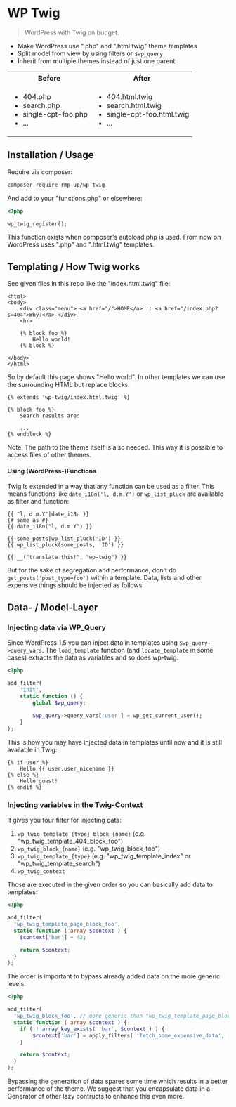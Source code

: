 # WP Twig

> WordPress with Twig on budget.

* Make WordPress use ".php" and ".html.twig" theme templates
* Split model from view by using filters or `$wp_query`
* Inherit from multiple themes instead of just one parent


<table>
    <tr>
        <th>Before</th>
        <th>After</th>
    </tr>
    <tr>
        <td>
            <ul>
                <li>404.php</li>
                <li>search.php</li>
                <li>single-cpt-foo.php</li>
                <li>...</li>
            </ul>
        </td>
        <td>
            <ul>
                <li>404.html.twig</li>
                <li>search.html.twig</li>
                <li>single-cpt-foo.html.twig</li>
                <li>...</li>
            </ul>
        </td>
    </tr>
</table>


## Installation / Usage

Require via composer:

```bash
composer require rmp-up/wp-twig
```

And add to your "functions.php" or elsewhere:

```php
<?php

wp_twig_register();
```

This function exists when composer's autoload.php is used.
From now on WordPress uses ".php" and ".html.twig" templates.


## Templating / How Twig works


See given files in this repo like the "index.html.twig" file:

```twig
<html>
<body>
    <div class="menu"> <a href="/">HOME</a> :: <a href="/index.php?s=404">Why?</a> </div>
    <hr>
  
    {% block foo %}
        Hello world!
    {% block %}

</body>
</html>
```

So by default this page shows "Hello world".
In other templates we can use the surrounding HTML but replace blocks:

```twig
{% extends 'wp-twig/index.html.twig' %}

{% block foo %}
    Search results are:

    ...
{% endblock %}
```

Note: The path to the theme itself is also needed.
This way it is possible to access files of other themes.

#### Using (WordPress-)Functions


Twig is extended in a way that any function can be used as a filter.
This means functions like `date_i18n('l, d.m.Y')` or `wp_list_pluck` are available as filter and function:

```twig
{{ "l, d.m.Y"|date_i18n }}
{# same as #}
{{ date_i18n("l, d.m.Y") }}

{{ some_posts|wp_list_pluck('ID') }}
{{ wp_list_pluck(some_posts, 'ID') }}

{{ __("translate this!", "wp-twig") }}
```

But for the sake of segregation
and performance, don't do `get_posts('post_type=foo')` within a template.
Data, lists and other expensive things should be injected as follows.


## Data- / Model-Layer


### Injecting data via WP_Query

Since WordPress 1.5 you can inject data in templates using `$wp_query->query_vars`. 
The `load_template` function (and `locate_template` in some cases)
extracts the data as variables
and so does wp-twig:

```php
<?php

add_filter(
    'init',
    static function () {
        global $wp_query;
  
        $wp_query->query_vars['user'] = wp_get_current_user();  
    }
);
```

This is how you may have injected data in templates until now
and it is still available in Twig:

```twig
{% if user %}
    Hello {{ user.user_nicename }}
{% else %}
    Hello guest!
{% endif %}
```


### Injecting variables in the Twig-Context


It gives you four filter for injecting data:

1. `wp_twig_template_{type}_block_{name}`
  (e.g. "wp_twig_template_404_block_foo")
2. `wp_twig_block_{name}`
  (e.g. "wp_twig_block_foo")
3. `wp_twig_template_{type}`
  (e.g. "wp_twig_template_index" or "wp_twig_template_search")
4. `wp_twig_context`

Those are executed in the given order so you can basically add data to templates:

```php
<?php

add_filter(
  'wp_twig_template_page_block_foo',
  static function ( array $context ) {
    $context['bar'] = 42;

    return $context;
  }
);
```

The order is important to bypass already added data
on the more generic levels:

```php
<?php

add_filter(
  'wp_twig_block_foo', // more generic than "wp_twig_template_page_block_foo" from above
  static function ( array $context ) {
    if ( ! array_key_exists( 'bar', $context ) ) {
        $context['bar'] = apply_filters( 'fetch_some_expensive_data', [] );
    }

    return $context;
  }
);
``` 

Bypassing the generation of data spares some time which results in a better performance of the theme.
We suggest that you encapsulate data in a Generator of other lazy contructs to enhance this even more.
